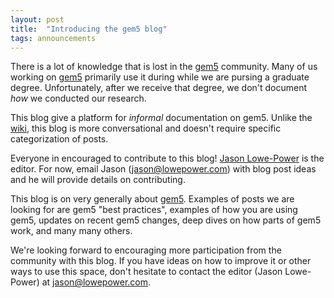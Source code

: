 ```yaml
---
layout: post
title:  "Introducing the gem5 blog"
tags: announcements
---
```


There is a lot of knowledge that is lost in the [gem5][gem5] community.
Many of us working on [gem5][gem5] primarily use it during while we are pursing a graduate degree.
Unfortunately, after we receive that degree, we don't document *how* we conducted our research.

This blog give a platform for *informal* documentation on gem5.
Unlike the [wiki][gem5], this blog is more conversational and doesn't require specific categorization of posts.

Everyone in encouraged to contribute to this blog!
[Jason Lowe-Power](https://faculty.engineering.ucdavis.edu/lowepower/) is the editor.
For now, email Jason ([jason@lowepower.com](mailto:jason@lowepower.com)) with blog post ideas and he will provide details on contributing.

This blog is on very generally about [gem5][gem5].
Examples of posts we are looking for are gem5 "best practices", examples of how you are using gem5, updates on recent gem5 changes, deep dives on how parts of gem5 work, and many many others.

We're looking forward to encouraging more participation from the community with this blog.
If you have ideas on how to improve it or other ways to use this space, don't hesitate to contact the editor (Jason Lowe-Power) at jason@lowepower.com.

[gem5]: http://gem5.org
